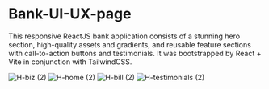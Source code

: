 # Bank-UI-UX-page

This responsive ReactJS bank application consists of a stunning hero section, high-quality assets and gradients, and reusable feature sections with call-to-action buttons and testimonials.
It was bootstrapped by React + Vite in conjunction with TailwindCSS. 




![H-biz (2)](https://user-images.githubusercontent.com/120362599/216994173-62d09e0a-324f-4c61-bba7-41faaa88c581.png)
![H-home (2)](https://user-images.githubusercontent.com/120362599/216994186-18750ae8-3ade-49fd-996e-58e81011a48a.png)
![H-bill (2)](https://user-images.githubusercontent.com/120362599/216994260-9cb58598-e473-49d8-b06d-805482e15071.png)
![H-testimonials (2)](https://user-images.githubusercontent.com/120362599/216994298-6cf49f04-0568-44b3-84d0-51cdb7ddb8ed.png)
